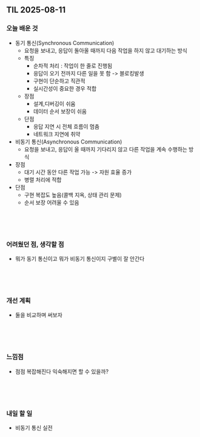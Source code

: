 ## TIL 2025-08-11

### 오늘 배운 것
- 동기 통신(Synchronous Communication)
  - 요청을 보내고, 응답이 돌아올 때까지 다음 작업을 하지 않고 대기하는 방식
  - 특징
    - 순차적 처리 : 작업이 한 줄로 진행됨
    - 응답이 오기 전까지 다른 일을 못 함 -> 블로킹발생
    - 구현이 단순하고 직관적
    - 실시간성이 중요한 경우 적합
  - 장점
    - 설계,디버깅이 쉬움
    - 데이터 순서 보장이 쉬움
  - 단점
    - 응답 지연 시 전체 흐름이 멈춤
    - 네트워크 지연에 취약
- 비동기 통신(Asynchronous Communication)
  - 요청을 보내고, 응답이 올 때까지 기다리지 않고 다른 작업을 계속 수행하는 방식
- 장점
  - 대기 시간 동안 다른 작업 가능 -> 자원 효율 증가
  - 병렬 처리에 적합
- 단점
  - 구현 복잡도 높음(콜백 지옥, 상태 관리 문제)
  - 순서 보장 어려울 수 있음

<br/>
<br/>
<br/>

### 어려웠던 점, 생각할 점
- 뭐가 동기 통신이고 뭐가 비동기 통신이지 구별이 잘 안간다

<br/>
<br/>
<br/>

### 개선 계획
- 둘을 비교하며 써보자

<br/>
<br/>
<br/>

### 느낌점
- 점점 복잡해진다 익숙해지면 할 수 있을까?

<br/>
<br/>
<br/>

### 내일 할 일
- 비동기 통신 실전